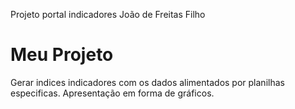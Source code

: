 ﻿Projeto portal indicadores João de Freitas Filho
# Meu Projeto
 Gerar indices indicadores com os dados alimentados por planilhas especificas. Apresentação em forma de gráficos.